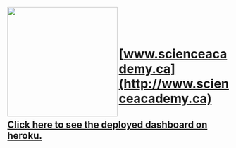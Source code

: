 <a href='http://www.scienceacademy.ca'>
<p align="center">
  <img src="http://scienceacademy.ca/wp-content/uploads/2018/12/Logo_SA.png" width="250" align="left">
</p>
 </a>
<br><br><br>
  
# [www.scienceacademy.ca](http://www.scienceacademy.ca)
 
## [Click here to see the deployed dashboard on heroku.](https://covid-19-world-sa.herokuapp.com) 
